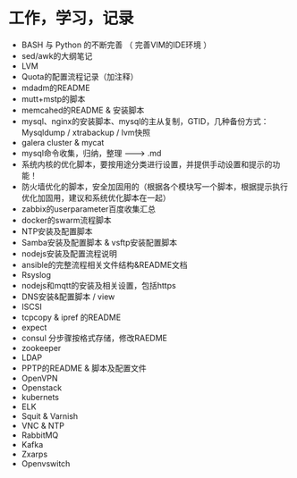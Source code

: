 # 工作，学习，记录

- BASH 与 Python 的不断完善 （ 完善VIM的IDE环境 ）
- sed/awk的大纲笔记
- LVM
- Quota的配置流程记录（加注释）
- mdadm的README
- mutt+mstp的脚本
- memcahed的README & 安装脚本
- mysql、nginx的安装脚本、mysql的主从复制，GTID，几种备份方式：Mysqldump / xtrabackup / lvm快照
- galera cluster & mycat
- mysql命令收集，归纳，整理 ---> .md
- 系统内核的优化脚本，要按用途分类进行设置，并提供手动设置和提示的功能！
- 防火墙优化的脚本，安全加固用的（根据各个模块写一个脚本，根据提示执行优化加固用，建议和系统优化脚本在一起）
- zabbix的userparameter百度收集汇总
- docker的swarm流程脚本
- NTP安装及配置脚本
- Samba安装及配置脚本 & vsftp安装配置脚本
- nodejs安装及配置流程说明
- ansible的完整流程相关文件结构&README文档
- Rsyslog
- nodejs和mqtt的安装及相关设置，包括https
- DNS安装&配置脚本 / view
- ISCSI
- tcpcopy & ipref 的README
- expect
- consul 分步骤按格式存储，修改RAEDME
- zookeeper
- LDAP
- PPTP的README & 脚本及配置文件
- OpenVPN
- Openstack
- kubernets
- ELK
- Squit & Varnish
- VNC & NTP
- RabbitMQ
- Kafka
- Zxarps
- Openvswitch








